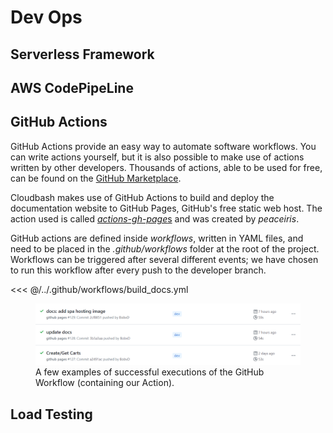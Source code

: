 
# Dev Ops
## Serverless Framework
## AWS CodePipeLine
## GitHub Actions
GitHub Actions provide an easy way to automate software workflows. You can write actions yourself, but it is also possible to make use of actions written by other developers. Thousands of actions, able to be used for free, can be found on the [GitHub Marketplace](https://github.com/marketplace?type=actions).

Cloudbash makes use of GitHub Actions to build and deploy the documentation website to GitHub Pages, GitHub's free static web host. The action used is called [*actions-gh-page*s](https://github.com/peaceiris/actions-gh-pages) and was created by *peaceiris*.

GitHub actions are defined inside *workflows*, written in YAML files, and need to be placed in the *.github/workflows* folder at the root of the project. Workflows can be triggered after several different events; we have chosen to run this workflow after every push to the developer branch.


<<< @/../.github/workflows/build_docs.yml


<figure>
  <img src='../../assets/images/github_actions.png'>
  <figcaption>A few examples of successful executions of the GitHub Workflow (containing our Action).</figcaption>
</figure>

## Load Testing